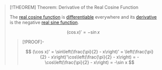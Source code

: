 >[!THEOREM] Theorem: Derivative of the Real Cosine Function
>
>The [real cosine function](Real%20Cosine%20Function.md) is [differentiable](../../../Differentiation/Differentiability%20of%20Real%20Functions.md) everywhere and its [derivative](../../../Differentiation/Differentiability%20of%20Real%20Functions.md) is the negative [real sine function](../Real%20Sine%20Function/Real%20Sine%20Function.md).
>
>$$
>(\cos x)' = -\sin x
>$$
>
>>[!PROOF]-
>>
>>$$
>>(\cos x)' = \sin\left(\frac{\pi}{2} - x\right)' = \left(\frac{\pi}{2} - x\right)'\cos\left(\frac{\pi}{2} - x\right) = -\cos\left(\frac{\pi}{2} - x\right) = -\sin x
>>$$
>>
>